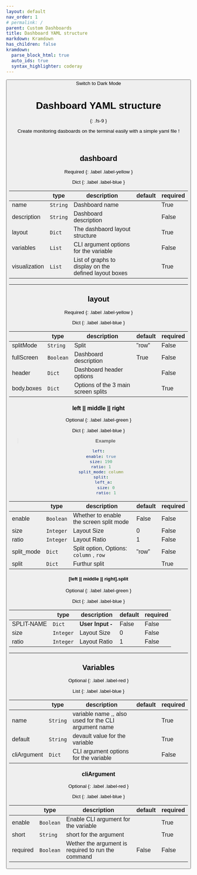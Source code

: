 ```yaml
---
layout: default
nav_order: 1
# permalink: /
parent: Custom Dashboards
title: Dashboard YAML structure
markdown: Kramdown
has_children: false
kramdown:
  parse_block_html: true
  auto_ids: true
  syntax_highlighter: coderay
---
```


<button class="btn js-toggle-dark-mode">Switch to Dark Mode

<script>
const toggleDarkMode = document.querySelector('.js-toggle-dark-mode');

jtd.addEvent(toggleDarkMode, 'click', function(){
  if (jtd.getTheme() === 'dark') {
    jtd.setTheme('light');
    toggleDarkMode.textContent = 'Switch to Dark Mode';
  } else {
    jtd.setTheme('dark');
    toggleDarkMode.textContent = 'Switch to Light Mode';
  }
});
</script>

# Dashboard YAML structure
{: .fs-9 }

Create monitoring dasboards on the terminal easily with a simple yaml file !

<br>


## dashboard

Required
{: .label .label-yellow }

Dict
{: .label .label-blue }

|               | type | description                                           | default | required |
| --------------- | ------ | ------------------------------------------------------- | --------- | ---------- |
| name          | `String`<br />   | Dashboard name                                        |         | True     |
| description<br /> | `String`     | Dashboard description                                 |         | False    |
| layout<br />      | `Dict`     | The dashbaord layout structure                        | <br />      | True     |
| variables     | `List`     | CLI argument options for the variable                 |         | False    |
| visualization | `List`     | List of graphs to display on the defined layout boxes |         | True     |

---

## layout

Required
{: .label .label-yellow }

Dict
{: .label .label-blue }


|              | type | description                         | default | required |
| -------------- | ------ | ------------------------------------- | --------- | ---------- |
| splitMode    | `String`<br />   | Split                               | "row"   | False    |
| fullScreen<br /> | `Boolean`     | Dashboard description               | True    | False    |
| header<br />     | `Dict`     | Dashboard header options            | <br />      | False    |
| body.boxes   | `Dict`     | Options of the 3 main screen splits |         | True     |


### left || middle || right

Optional
{: .label .label-green }

Dict
{: .label .label-blue }


> **Example**
```yaml
left:
  enable: true
  size: 190
  ratio: 1
  split_mode: column
  split:
    left_a:
      size: 0
      ratio: 1
```


|            | type | description                             | default | required |
| ------------ | ------ | ----------------------------------------- | --------- | ---------- |
| enable     | `Boolean`<br />   | Whether to enable the screen split mode | False   | False    |
| size<br />     | `Integer`     | Layout Size                             | 0       | False    |
| ratio<br />    | `Integer`     | Layout Ratio                            | 1       | False    |
| split_mode | `Dict`     | Split option, Options: `column` , `row`              | "row"   | False    |
| split      | `Dict`     | Furthur split                           |         | True     |


#### [left || middle || right].split

Optional
{: .label .label-green }

Dict
{: .label .label-blue }

|            | type | description  | default | required |
| ------------ | ------ | -------------- | --------- | ---------- |
| SPLIT-NAME | `Dict`<br />   | **User Input - ​**             | False   | False    |
| size<br />     | `Integer`     | Layout Size  | 0       | False    |
| ratio<br />    | `Integer`     | Layout Ratio | 1       | False    |

---

## Variables

Optional
{: .label .label-red }

List
{: .label .label-blue }

|               | type | description                                          | default | required |
| --------------- | ------ | ------------------------------------------------------ | --------- | ---------- |
| name          | `String`     | variable name ,, also used for the CLI argument name |         | True     |
| default<br />     | `String`     | devault value for the variable                       |         | True     |
| cliArgument<br /> | `Dict`     | CLI argument options for the variable                | <br />      | False    |


### cliArgument

Optional
{: .label .label-red }

Dict
{: .label .label-blue }

|            | type | description                                        | default | required |
| ------------ | ------ | ---------------------------------------------------- | --------- | ---------- |
| enable     | `Boolean`     | Enable CLI argument for the variable               |         | True     |
| short<br />    | `String`     | short for the argument                             |         | True     |
| required<br /> | `Boolean`     | Wether the argument is required to run the command | False   | False    |
